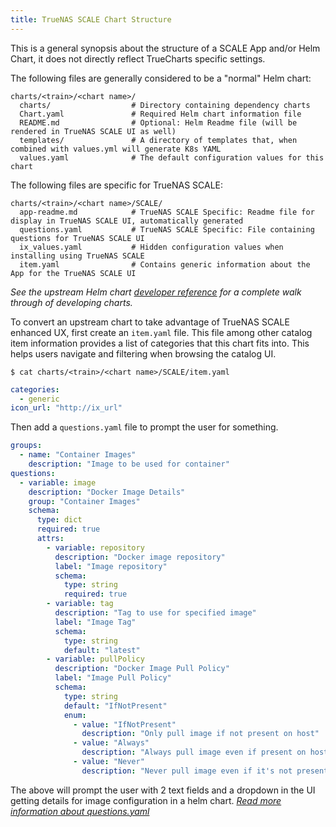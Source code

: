 ```yaml
---
title: TrueNAS SCALE Chart Structure
---
```


This is a general synopsis about the structure of a SCALE App and/or Helm Chart, it does not directly reflect TrueCharts specific settings.

The following files are generally considered to be a "normal" Helm chart:

```text
charts/<train>/<chart name>/
  charts/                  # Directory containing dependency charts
  Chart.yaml               # Required Helm chart information file
  README.md                # Optional: Helm Readme file (will be rendered in TrueNAS SCALE UI as well)
  templates/               # A directory of templates that, when combined with values.yml will generate K8s YAML
  values.yaml              # The default configuration values for this chart
```

The following files are specific for TrueNAS SCALE:

```text
charts/<train>/<chart name>/SCALE/
  app-readme.md            # TrueNAS SCALE Specific: Readme file for display in TrueNAS SCALE UI, automatically generated
  questions.yaml           # TrueNAS SCALE Specific: File containing questions for TrueNAS SCALE UI
  ix_values.yaml           # Hidden configuration values when installing using TrueNAS SCALE
  item.yaml                # Contains generic information about the App for the TrueNAS SCALE UI
```

_See the upstream Helm chart [developer reference](https://helm.sh/docs/chart_template_guide/) for a complete walk through of developing charts._

To convert an upstream chart to take advantage of TrueNAS SCALE enhanced UX, first create an `item.yaml` file.
This file among other catalog item information provides a list of categories that this chart fits into. This helps users navigate and filtering when browsing the catalog UI.

`$ cat charts/<train>/<chart name>/SCALE/item.yaml`

```yaml
categories:
  - generic
icon_url: "http://ix_url"
```

Then add a `questions.yaml` file to prompt the user for something.

```yaml
groups:
  - name: "Container Images"
    description: "Image to be used for container"
questions:
  - variable: image
    description: "Docker Image Details"
    group: "Container Images"
    schema:
      type: dict
      required: true
      attrs:
        - variable: repository
          description: "Docker image repository"
          label: "Image repository"
          schema:
            type: string
            required: true
        - variable: tag
          description: "Tag to use for specified image"
          label: "Image Tag"
          schema:
            type: string
            default: "latest"
        - variable: pullPolicy
          description: "Docker Image Pull Policy"
          label: "Image Pull Policy"
          schema:
            type: string
            default: "IfNotPresent"
            enum:
              - value: "IfNotPresent"
                description: "Only pull image if not present on host"
              - value: "Always"
                description: "Always pull image even if present on host"
              - value: "Never"
                description: "Never pull image even if it's not present on host"
```

The above will prompt the user with 2 text fields and a dropdown in the UI getting details for image configuration in a helm chart.
[_Read more information about questions.yaml_](./questions-yaml)
